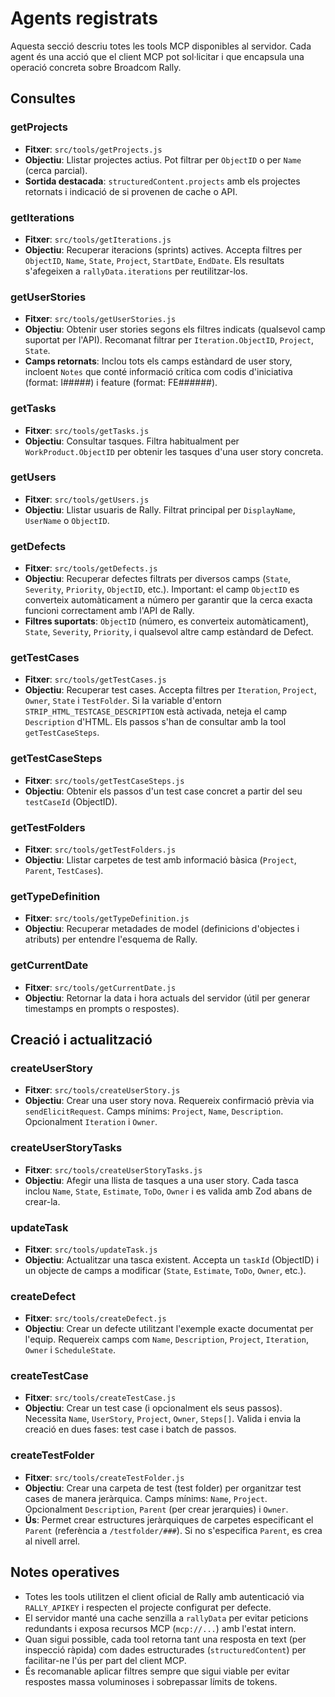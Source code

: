 # Agents registrats

Aquesta secció descriu totes les tools MCP disponibles al servidor. Cada agent és una acció que el client MCP pot sol·licitar i que encapsula una operació concreta sobre Broadcom Rally.

## Consultes

### getProjects
- **Fitxer**: `src/tools/getProjects.js`
- **Objectiu**: Llistar projectes actius. Pot filtrar per `ObjectID` o per `Name` (cerca parcial).
- **Sortida destacada**: `structuredContent.projects` amb els projectes retornats i indicació de si provenen de cache o API.

### getIterations
- **Fitxer**: `src/tools/getIterations.js`
- **Objectiu**: Recuperar iteracions (sprints) actives. Accepta filtres per `ObjectID`, `Name`, `State`, `Project`, `StartDate`, `EndDate`. Els resultats s'afegeixen a `rallyData.iterations` per reutilitzar-los.

### getUserStories
- **Fitxer**: `src/tools/getUserStories.js`
- **Objectiu**: Obtenir user stories segons els filtres indicats (qualsevol camp suportat per l'API). Recomanat filtrar per `Iteration.ObjectID`, `Project`, `State`.
- **Camps retornats**: Inclou tots els camps estàndard de user story, incloent `Notes` que conté informació crítica com codis d'iniciativa (format: I#####) i feature (format: FE######).

### getTasks
- **Fitxer**: `src/tools/getTasks.js`
- **Objectiu**: Consultar tasques. Filtra habitualment per `WorkProduct.ObjectID` per obtenir les tasques d'una user story concreta.

### getUsers
- **Fitxer**: `src/tools/getUsers.js`
- **Objectiu**: Llistar usuaris de Rally. Filtrat principal per `DisplayName`, `UserName` o `ObjectID`.

### getDefects
- **Fitxer**: `src/tools/getDefects.js`
- **Objectiu**: Recuperar defectes filtrats per diversos camps (`State`, `Severity`, `Priority`, `ObjectID`, etc.). Important: el camp `ObjectID` es converteix automàticament a número per garantir que la cerca exacta funcioni correctament amb l'API de Rally.
- **Filtres suportats**: `ObjectID` (número, es converteix automàticament), `State`, `Severity`, `Priority`, i qualsevol altre camp estàndard de Defect.

### getTestCases
- **Fitxer**: `src/tools/getTestCases.js`
- **Objectiu**: Recuperar test cases. Accepta filtres per `Iteration`, `Project`, `Owner`, `State` i `TestFolder`. Si la variable d'entorn `STRIP_HTML_TESTCASE_DESCRIPTION` està activada, neteja el camp `Description` d'HTML. Els passos s'han de consultar amb la tool `getTestCaseSteps`.

### getTestCaseSteps
- **Fitxer**: `src/tools/getTestCaseSteps.js`
- **Objectiu**: Obtenir els passos d'un test case concret a partir del seu `testCaseId` (ObjectID).

### getTestFolders
- **Fitxer**: `src/tools/getTestFolders.js`
- **Objectiu**: Llistar carpetes de test amb informació bàsica (`Project`, `Parent`, `TestCases`).

### getTypeDefinition
- **Fitxer**: `src/tools/getTypeDefinition.js`
- **Objectiu**: Recuperar metadades de model (definicions d'objectes i atributs) per entendre l'esquema de Rally.

### getCurrentDate
- **Fitxer**: `src/tools/getCurrentDate.js`
- **Objectiu**: Retornar la data i hora actuals del servidor (útil per generar timestamps en prompts o respostes).

## Creació i actualització

### createUserStory
- **Fitxer**: `src/tools/createUserStory.js`
- **Objectiu**: Crear una user story nova. Requereix confirmació prèvia via `sendElicitRequest`. Camps mínims: `Project`, `Name`, `Description`. Opcionalment `Iteration` i `Owner`.

### createUserStoryTasks
- **Fitxer**: `src/tools/createUserStoryTasks.js`
- **Objectiu**: Afegir una llista de tasques a una user story. Cada tasca inclou `Name`, `State`, `Estimate`, `ToDo`, `Owner` i es valida amb Zod abans de crear-la.

### updateTask
- **Fitxer**: `src/tools/updateTask.js`
- **Objectiu**: Actualitzar una tasca existent. Accepta un `taskId` (ObjectID) i un objecte de camps a modificar (`State`, `Estimate`, `ToDo`, `Owner`, etc.).

### createDefect
- **Fitxer**: `src/tools/createDefect.js`
- **Objectiu**: Crear un defecte utilitzant l'exemple exacte documentat per l'equip. Requereix camps com `Name`, `Description`, `Project`, `Iteration`, `Owner` i `ScheduleState`.

### createTestCase
- **Fitxer**: `src/tools/createTestCase.js`
- **Objectiu**: Crear un test case (i opcionalment els seus passos). Necessita `Name`, `UserStory`, `Project`, `Owner`, `Steps[]`. Valida i envia la creació en dues fases: test case i batch de passos.

### createTestFolder
- **Fitxer**: `src/tools/createTestFolder.js`
- **Objectiu**: Crear una carpeta de test (test folder) per organitzar test cases de manera jeràrquica. Camps mínims: `Name`, `Project`. Opcionalment `Description`, `Parent` (per crear jerarquies) i `Owner`.
- **Ús**: Permet crear estructures jeràrquiques de carpetes especificant el `Parent` (referència a `/testfolder/###`). Si no s'especifica `Parent`, es crea al nivell arrel.

## Notes operatives

- Totes les tools utilitzen el client oficial de Rally amb autenticació via `RALLY_APIKEY` i respecten el projecte configurat per defecte.
- El servidor manté una cache senzilla a `rallyData` per evitar peticions redundants i exposa recursos MCP (`mcp://...`) amb l'estat intern.
- Quan sigui possible, cada tool retorna tant una resposta en text (per inspecció ràpida) com dades estructurades (`structuredContent`) per facilitar-ne l'ús per part del client MCP.
- És recomanable aplicar filtres sempre que sigui viable per evitar respostes massa voluminoses i sobrepassar límits de tokens.
